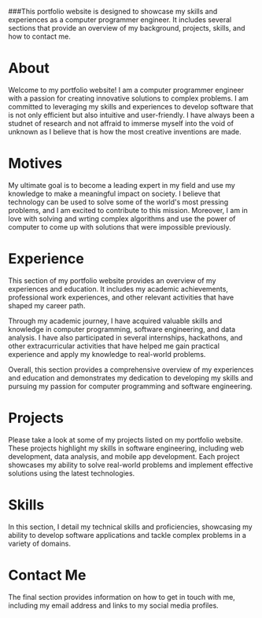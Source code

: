 ###This portfolio website is designed to showcase my skills and experiences as a computer programmer engineer. It includes several sections that provide an overview of my background, projects, skills, and how to contact me.

# About

Welcome to my portfolio website! I am a computer programmer engineer with a passion for creating innovative solutions to complex problems. I am committed to leveraging my skills and experiences to develop software that is not only efficient but also intuitive and user-friendly. I have always been a studnet of research and not affraid to immerse myself into the void of unknown as I believe that is how the most creative inventions are made.

# Motives

My ultimate goal is to become a leading expert in my field and use my knowledge to make a meaningful impact on society. I believe that technology can be used to solve some of the world's most pressing problems, and I am excited to contribute to this mission. Moreover, I am in love with solving and wrting complex algorithms and use the power of computer to come up with solutions that were impossible previously.

# Experience

This section of my portfolio website provides an overview of my experiences and education. It includes my academic achievements, professional work experiences, and other relevant activities that have shaped my career path.

Through my academic journey, I have acquired valuable skills and knowledge in computer programming, software engineering, and data analysis. I have also participated in several internships, hackathons, and other extracurricular activities that have helped me gain practical experience and apply my knowledge to real-world problems.

Overall, this section provides a comprehensive overview of my experiences and education and demonstrates my dedication to developing my skills and pursuing my passion for computer programming and software engineering.

# Projects

Please take a look at some of my projects listed on my portfolio website. These projects highlight my skills in software engineering, including web development, data analysis, and mobile app development. Each project showcases my ability to solve real-world problems and implement effective solutions using the latest technologies.

# Skills

In this section, I detail my technical skills and proficiencies, showcasing my ability to develop software applications and tackle complex problems in a variety of domains.

# Contact Me

The final section provides information on how to get in touch with me, including my email address and links to my social media profiles.

